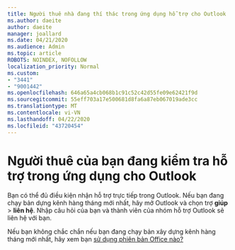 ```yaml
---
title: Người thuê nhà đang thí thác trong ứng dụng hỗ trợ cho Outlook
ms.author: daeite
author: daeite
manager: joallard
ms.date: 04/21/2020
ms.audience: Admin
ms.topic: article
ROBOTS: NOINDEX, NOFOLLOW
localization_priority: Normal
ms.custom:
- "3441"
- "9001442"
ms.openlocfilehash: 646a65a4cb068b1c91c52c42d55fe09e62421f9d
ms.sourcegitcommit: 55eff703a17e500681d8fa6a87eb067019ade3cc
ms.translationtype: MT
ms.contentlocale: vi-VN
ms.lasthandoff: 04/22/2020
ms.locfileid: "43720454"
---
```

# <a name="your-tenant-is-piloting-in-app-support-for-outlook"></a>Người thuê của bạn đang kiểm tra hỗ trợ trong ứng dụng cho Outlook

Bạn có thể đủ điều kiện nhận hỗ trợ trực tiếp trong Outlook. Nếu bạn đang chạy bản dựng kênh hàng tháng mới nhất, hãy mở Outlook và chọn trợ **giúp** > **liên hệ**. Nhập câu hỏi của bạn và thành viên của nhóm hỗ trợ Outlook sẽ liên hệ với bạn.

Nếu bạn không chắc chắn nếu bạn đang chạy bản xây dựng kênh hàng tháng mới nhất, hãy xem bạn [sử dụng phiên bản Office nào?](https://support.office.com/article/932788B8-A3CE-44BF-BB09-E334518B8B19)